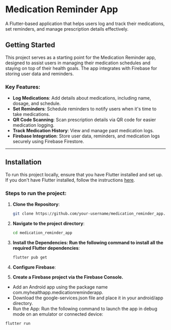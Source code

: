 # Medication Reminder App

A Flutter-based application that helps users log and track their medications, set reminders, and manage prescription details effectively.

## Getting Started

This project serves as a starting point for the Medication Reminder app, designed to assist users in managing their medication schedules and staying on top of their health goals. The app integrates with Firebase for storing user data and reminders.

### Key Features:
- **Log Medications**: Add details about medications, including name, dosage, and schedule.
- **Set Reminders**: Schedule reminders to notify users when it's time to take medications.
- **QR Code Scanning**: Scan prescription details via QR code for easier medication logging.
- **Track Medication History**: View and manage past medication logs.
- **Firebase Integration**: Store user data, reminders, and medication logs securely using Firebase Firestore.

---

## Installation

To run this project locally, ensure that you have Flutter installed and set up. If you don't have Flutter installed, follow the instructions [here](https://flutter.dev/docs/get-started/install).

### Steps to run the project:

1. **Clone the Repository**:
   ```bash
   git clone https://github.com/your-username/medication_reminder_app.git
2. **Navigate to the project directory**:
   ```bash
   cd medication_reminder_app
3. **Install the Dependencies: Run the following command to install all the required Flutter dependencies**:
   ```bash
   flutter pub get
4. **Configure Firebase**:

5. **Create a Firebase project via the Firebase Console.**
 - Add an Android app using the package name com.myhealthapp.medicationreminderapp.
 - Download the google-services.json file and place it in your android/app directory.
 - Run the App: Run the following command to launch the app in debug mode on an emulator or connected device:

  ```bash
  flutter run
